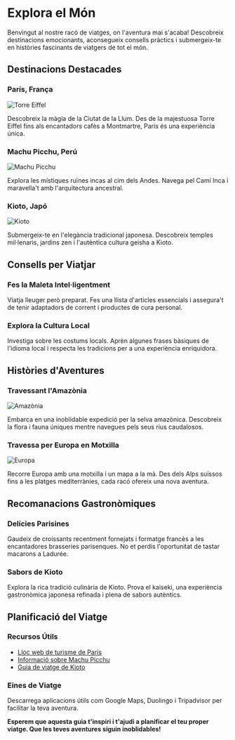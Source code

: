 # Explora el Món

Benvingut al nostre racó de viatges, on l'aventura mai s'acaba! Descobreix destinacions emocionants, aconsegueix consells pràctics i submergeix-te en històries fascinants de viatgers de tot el món.

## Destinacions Destacades

### París, França
![Torre Eiffel](https://cdn-imgix.headout.com/media/images/c90f7eb7a5825e6f5e57a5a62d05399c-25058-BestofParis-EiffelTower-Cruise-Louvre-002.jpg)

Descobreix la màgia de la Ciutat de la Llum. Des de la majestuosa Torre Eiffel fins als encantadors cafès a Montmartre, París és una experiència única.

### Machu Picchu, Perú
![Machu Picchu](https://historia.nationalgeographic.com.es/medio/2023/01/25/istock_bc3b04ec_930824730_230125152421_1280x853.jpg)

Explora les místiques ruïnes incas al cim dels Andes. Navega pel Camí Inca i maravella't amb l'arquitectura ancestral.

### Kioto, Japó
![Kioto](https://media.tacdn.com/media/attractions-content--1x-1/10/7a/ea/31.jpg)

Submergeix-te en l'elegància tradicional japonesa. Descobreix temples mil·lenaris, jardins zen i l'autèntica cultura geisha a Kioto.

## Consells per Viatjar

### Fes la Maleta Intel·ligentment
Viatja lleuger però preparat. Fes una llista d'articles essencials i assegura't de tenir adaptadors de corrent i productes de cura personal.

### Explora la Cultura Local
Investiga sobre les costums locals. Aprèn algunes frases bàsiques de l'idioma local i respecta les tradicions per a una experiència enriquidora.

## Històries d'Aventures

### Travessant l'Amazònia
![Amazònia](https://img2.rtve.es/i/?w=1600&i=1619727769660.jpg)

Embarca en una inoblidable expedició per la selva amazònica. Descobreix la flora i fauna úniques mentre navegues pels seus rius caudalosos.

### Travessa per Europa en Motxilla
![Europa](https://estaticos-cdn.prensaiberica.es/clip/0e9a97a8-679b-4fa0-b0ee-59cc8301103a_source-aspect-ratio_default_0.jpg)

Recorre Europa amb una motxilla i un mapa a la mà. Des dels Alps suïssos fins a les platges mediterrànies, cada racó ofereix una nova aventura.

## Recomanacions Gastronòmiques

### Delícies Parisines
Gaudeix de croissants recentment fornejats i formatge francès a les encantadores brasseries parisenques. No et perdis l'oportunitat de tastar macarons a Ladurée.

### Sabors de Kioto
Explora la rica tradició culinària de Kioto. Prova el kaiseki, una experiència gastronòmica japonesa refinada i plena de sabors autèntics.

## Planificació del Viatge

### Recursos Útils
- [Lloc web de turisme de París](https://www.parisinfo.com/)
- [Informació sobre Machu Picchu](https://www.machupicchu.gob.pe/)
- [Guia de viatge de Kioto](https://www.japan-guide.com/e/e2158.html)

### Eines de Viatge
Descarrega aplicacions útils com Google Maps, Duolingo i Tripadvisor per facilitar la teva aventura.

**Esperem que aquesta guia t'inspiri i t'ajudi a planificar el teu proper viatge. Que les teves aventures siguin inoblidables!**

